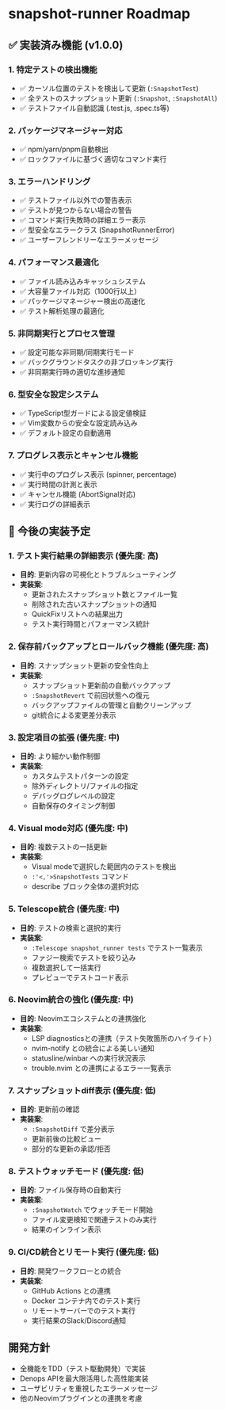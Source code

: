 # snapshot-runner Roadmap

## ✅ 実装済み機能 (v1.0.0)

### 1. 特定テストの検出機能
- ✅ カーソル位置のテストを検出して更新 (`:SnapshotTest`)
- ✅ 全テストのスナップショット更新 (`:Snapshot`, `:SnapshotAll`)
- ✅ テストファイル自動認識 (.test.js, .spec.ts等)

### 2. パッケージマネージャー対応
- ✅ npm/yarn/pnpm自動検出
- ✅ ロックファイルに基づく適切なコマンド実行

### 3. エラーハンドリング
- ✅ テストファイル以外での警告表示
- ✅ テストが見つからない場合の警告
- ✅ コマンド実行失敗時の詳細エラー表示
- ✅ 型安全なエラークラス (SnapshotRunnerError)
- ✅ ユーザーフレンドリーなエラーメッセージ

### 4. パフォーマンス最適化
- ✅ ファイル読み込みキャッシュシステム
- ✅ 大容量ファイル対応（1000行以上）
- ✅ パッケージマネージャー検出の高速化
- ✅ テスト解析処理の最適化

### 5. 非同期実行とプロセス管理
- ✅ 設定可能な非同期/同期実行モード
- ✅ バックグラウンドタスクの非ブロッキング実行
- ✅ 非同期実行時の適切な進捗通知

### 6. 型安全な設定システム
- ✅ TypeScript型ガードによる設定値検証
- ✅ Vim変数からの安全な設定読み込み
- ✅ デフォルト設定の自動適用

### 7. プログレス表示とキャンセル機能
- ✅ 実行中のプログレス表示 (spinner, percentage)
- ✅ 実行時間の計測と表示
- ✅ キャンセル機能 (AbortSignal対応)
- ✅ 実行ログの詳細表示

## 🚀 今後の実装予定

### 1. テスト実行結果の詳細表示 (優先度: 高)
- **目的**: 更新内容の可視化とトラブルシューティング
- **実装案**:
  - 更新されたスナップショット数とファイル一覧
  - 削除された古いスナップショットの通知
  - QuickFixリストへの結果出力
  - テスト実行時間とパフォーマンス統計

### 2. 保存前バックアップとロールバック機能 (優先度: 高)
- **目的**: スナップショット更新の安全性向上
- **実装案**:
  - スナップショット更新前の自動バックアップ
  - `:SnapshotRevert` で前回状態への復元
  - バックアップファイルの管理と自動クリーンアップ
  - git統合による変更差分表示

### 3. 設定項目の拡張 (優先度: 中)
- **目的**: より細かい動作制御
- **実装案**:
  - カスタムテストパターンの設定
  - 除外ディレクトリ/ファイルの指定
  - デバッグログレベルの設定
  - 自動保存のタイミング制御

### 4. Visual mode対応 (優先度: 中)
- **目的**: 複数テストの一括更新
- **実装案**:
  - Visual modeで選択した範囲内のテストを検出
  - `:'<,'>SnapshotTests` コマンド
  - describe ブロック全体の選択対応

### 5. Telescope統合 (優先度: 中)
- **目的**: テストの検索と選択的実行
- **実装案**:
  - `:Telescope snapshot_runner tests` でテスト一覧表示
  - ファジー検索でテストを絞り込み
  - 複数選択して一括実行
  - プレビューでテストコード表示

### 6. Neovim統合の強化 (優先度: 中)
- **目的**: Neovimエコシステムとの連携強化
- **実装案**:
  - LSP diagnosticsとの連携（テスト失敗箇所のハイライト）
  - nvim-notify との統合による美しい通知
  - statusline/winbar への実行状況表示
  - trouble.nvim との連携によるエラー一覧表示

### 7. スナップショットdiff表示 (優先度: 低)
- **目的**: 更新前の確認
- **実装案**:
  - `:SnapshotDiff` で差分表示
  - 更新前後の比較ビュー
  - 部分的な更新の承認/拒否

### 8. テストウォッチモード (優先度: 低)
- **目的**: ファイル保存時の自動実行
- **実装案**:
  - `:SnapshotWatch` でウォッチモード開始
  - ファイル変更検知で関連テストのみ実行
  - 結果のインライン表示

### 9. CI/CD統合とリモート実行 (優先度: 低)
- **目的**: 開発ワークフローとの統合
- **実装案**:
  - GitHub Actions との連携
  - Docker コンテナ内でのテスト実行
  - リモートサーバーでのテスト実行
  - 実行結果のSlack/Discord通知

## 開発方針
- 全機能をTDD（テスト駆動開発）で実装
- Denops APIを最大限活用した高性能実装
- ユーザビリティを重視したエラーメッセージ
- 他のNeovimプラグインとの連携を考慮